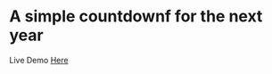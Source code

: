# A simple countdownf for the next year

Live Demo [Here](https://vaibhavmahindru.github.io/countdown/)
